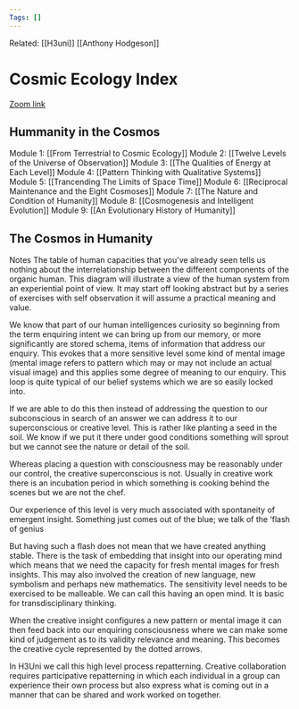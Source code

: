 ```yaml
---
Tags: []
---
```

Related: [[H3uni]] [[Anthony Hodgeson]]
# Cosmic Ecology Index
[Zoom link](https://www.eventbrite.com/x/161470965003/?keep_tld=1)

## Hummanity in the Cosmos
Module 1: [[From Terrestrial to Cosmic Ecology]]
Module 2: [[Twelve Levels of the Universe of Observation]]
Module 3: [[The Qualities of Energy at Each Level]]
Module 4: [[Pattern Thinking with Qualitative Systems]]
Module 5: [[Trancending The Limits of Space Time]]
Module 6: [[Reciprocal Maintenance and the Eight Cosmoses]]
Module 7: [[The Nature and Condition of Humanity]]
Module 8: [[Cosmogenesis and Intelligent Evolution]]
Module 9: [[An Evolutionary History of Humanity]]

## The Cosmos in Humanity


Notes
The table of human capacities that you've already seen tells us nothing about the interrelationship between the different components of the organic human. This diagram will illustrate a view of the human system from an experiential point of view. It may start off looking abstract but by a series of exercises with self observation it will assume a practical meaning and value.

We know that part of our human intelligences curiosity so beginning from the term enquiring intent we can bring up from our memory, or more significantly are stored schema, items of information that address our enquiry. This evokes that a more sensitive level some kind of mental image (mental image refers to pattern which may or may not include an actual visual image) and this applies some degree of meaning to our enquiry. This loop is quite typical of our belief systems which we are so easily locked into.

If we are able to do this then instead of addressing the question to our subconscious in search of an answer we can address it to our superconscious or creative level. This is rather like planting a seed in the soil. We know if we put it there under good conditions something will sprout but we cannot see the nature or detail of the soil.

Whereas placing a question with consciousness may be reasonably under our control, the creative superconscious is not. Usually in creative work there is an incubation period in which something is cooking behind the scenes but we are not the chef.

Our experience of this level is very much associated with spontaneity of emergent insight. Something just comes out of the blue; we talk of the ‘flash of genius

But having such a flash does not mean that we have created anything stable. There is the task of embedding that insight into our operating mind which means that we need the capacity for fresh mental images for fresh insights. This may also involved the creation of new language, new symbolism and perhaps new mathematics. The sensitivity level needs to be exercised to be malleable. We can call this having an open mind. It is basic for transdisciplinary thinking.

When the creative insight configures a new pattern or mental image it can then feed back into our enquiring consciousness where we can make some kind of judgement as to its validity relevance and meaning. This becomes the creative cycle represented by the dotted arrows.

In H3Uni we call this high level process repatterning. Creative collaboration requires participative repatterning in which each individual in a group can experience their own process but also express what is coming out in a manner that can be shared and work worked on together.